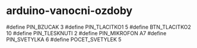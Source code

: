 # arduino-vanocni-ozdoby

#define PIN_BZUCAK      3
#define PIN_TLACITKO1   5
#define BTN_TLACITKO2   10
#define PIN_TLESKNUTI   2
#define PIN_MIKROFON    A7
#define PIN_SVETYLKA    6
#define POCET_SVETYLEK  5
